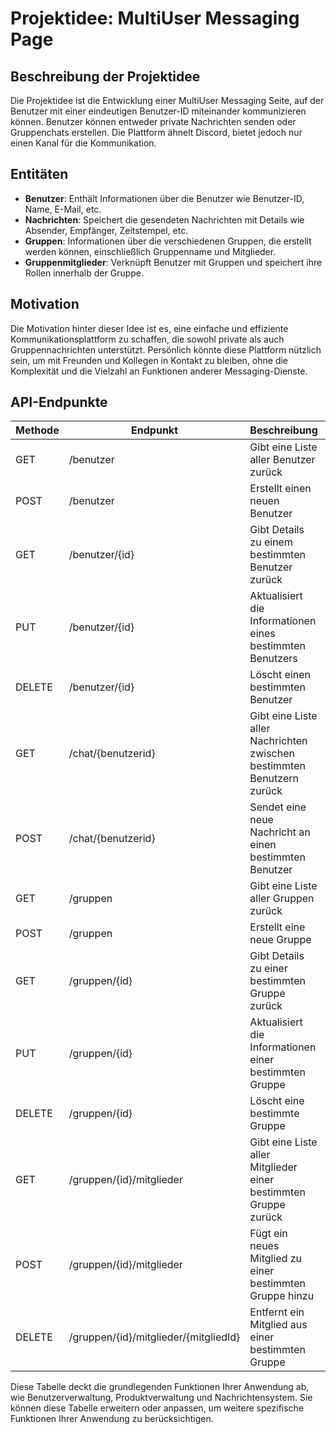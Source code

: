 # Projektidee: MultiUser Messaging Page

## Beschreibung der Projektidee

Die Projektidee ist die Entwicklung einer MultiUser Messaging Seite, auf der Benutzer mit einer eindeutigen Benutzer-ID miteinander kommunizieren können. Benutzer können entweder private Nachrichten senden oder Gruppenchats erstellen. Die Plattform ähnelt Discord, bietet jedoch nur einen Kanal für die Kommunikation.

## Entitäten

- **Benutzer**: Enthält Informationen über die Benutzer wie Benutzer-ID, Name, E-Mail, etc.
- **Nachrichten**: Speichert die gesendeten Nachrichten mit Details wie Absender, Empfänger, Zeitstempel, etc.
- **Gruppen**: Informationen über die verschiedenen Gruppen, die erstellt werden können, einschließlich Gruppenname und Mitglieder.
- **Gruppenmitglieder**: Verknüpft Benutzer mit Gruppen und speichert ihre Rollen innerhalb der Gruppe.

## Motivation

Die Motivation hinter dieser Idee ist es, eine einfache und effiziente Kommunikationsplattform zu schaffen, die sowohl private als auch Gruppennachrichten unterstützt. Persönlich könnte diese Plattform nützlich sein, um mit Freunden und Kollegen in Kontakt zu bleiben, ohne die Komplexität und die Vielzahl an Funktionen anderer Messaging-Dienste.

## API-Endpunkte

| Methode | Endpunkt                              | Beschreibung                                                           | Benötigte Daten                            |
| ------- | ------------------------------------- | ---------------------------------------------------------------------- | ------------------------------------------ |
| GET     | /benutzer                             | Gibt eine Liste aller Benutzer zurück                                  | -                                          |
| POST    | /benutzer                             | Erstellt einen neuen Benutzer                                          | Benutzerinformationen (Name, E-Mail, etc.) |
| GET     | /benutzer/{id}                        | Gibt Details zu einem bestimmten Benutzer zurück                       | Benutzer-ID                                |
| PUT     | /benutzer/{id}                        | Aktualisiert die Informationen eines bestimmten Benutzers              | Benutzer-ID, Aktualisierte Daten           |
| DELETE  | /benutzer/{id}                        | Löscht einen bestimmten Benutzer                                       | Benutzer-ID                                |
| GET     | /chat/{benutzerid}                    | Gibt eine Liste aller Nachrichten zwischen bestimmten Benutzern zurück | Benutzer-ID                                |
| POST    | /chat/{benutzerid}                    | Sendet eine neue Nachricht an einen bestimmten Benutzer                | Benutzer-ID, Nachrichtendaten              |
| GET     | /gruppen                              | Gibt eine Liste aller Gruppen zurück                                   | -                                          |
| POST    | /gruppen                              | Erstellt eine neue Gruppe                                              | Gruppendaten (Name, Mitglieder, etc.)      |
| GET     | /gruppen/{id}                         | Gibt Details zu einer bestimmten Gruppe zurück                         | Gruppen-ID                                 |
| PUT     | /gruppen/{id}                         | Aktualisiert die Informationen einer bestimmten Gruppe                 | Gruppen-ID, Aktualisierte Daten            |
| DELETE  | /gruppen/{id}                         | Löscht eine bestimmte Gruppe                                           | Gruppen-ID                                 |
| GET     | /gruppen/{id}/mitglieder              | Gibt eine Liste aller Mitglieder einer bestimmten Gruppe zurück        | Gruppen-ID                                 |
| POST    | /gruppen/{id}/mitglieder              | Fügt ein neues Mitglied zu einer bestimmten Gruppe hinzu               | Gruppen-ID, Mitgliedsdaten                 |
| DELETE  | /gruppen/{id}/mitglieder/{mitgliedId} | Entfernt ein Mitglied aus einer bestimmten Gruppe                      | Gruppen-ID, Mitglied-ID                    |

Diese Tabelle deckt die grundlegenden Funktionen Ihrer Anwendung ab, wie Benutzerverwaltung, Produktverwaltung und Nachrichtensystem. Sie können diese Tabelle erweitern oder anpassen, um weitere spezifische Funktionen Ihrer Anwendung zu berücksichtigen.
